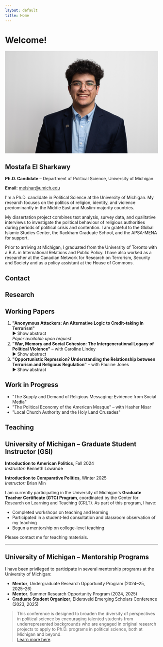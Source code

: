 ```yaml
---
layout: default
title: Home
---
```


# Welcome!

<!-- About Section -->
<section id="about">
<div class="about-container">
  <div class="about-left">
    <img src="assets/headshot.png" alt="Headshot of Mostafa El Sharkawy">
  </div>
  <div class="about-right">
    <h1>Mostafa El Sharkawy</h1>
    <p><strong>Ph.D. Candidate</strong> – Department of Political Science, University of Michigan</p>
    <p><strong>Email:</strong> <a href="mailto:melshar@umich.edu">melshar@umich.edu</a></p>
    <p>I'm a Ph.D. candidate in Political Science at the University of Michigan. My research focuses on the politics of religion, identity, and violence predominantly in the Middle East and Muslim-majority countries.</p>
    <p>My dissertation project combines text analysis, survey data, and qualitative interviews to investigate the political behaviour of religious authorities during periods of political crisis and contention. I am grateful to the Global Islamic Studies Center, the Rackham Graduate School, and the APSA-MENA for support.</p>
    <p>Prior to arriving at Michigan, I graduated from the University of Toronto with a B.A. in International Relations and Public Policy. I have also worked as a researcher at the Canadian Network for Research on Terrorism, Security and Society and as a policy assistant at the House of Commons.</p>
  </div>
</div>
</section>

<!-- Contact Section -->
<section id="contact">
<h2>Contact</h2>
<!-- Add your contact content here -->
</section>

<!-- Research Section -->
<section id="research">
<h2>Research</h2>
  
## Working Papers

<ol>
  <li>
    <strong>"Anonymous Attackers: An Alternative Logic to Credit-taking in Terrorism"</strong><br>
    <div class="show-abstract" onclick="toggleAbstract('abstract1')">▶ Show abstract</div>
    <div id="abstract1" class="abstract" style="display:none;">
      Acts of terrorism left unclaimed have puzzled scholars in the study of terrorism and counterterrorism policymakers alike. The very idea to commit an act of terrorism, but not take credit for it runs contrary to the conventional wisdom of credit-taking and political communication in terrorism. Extant literature has understood terrorist groups as unitary actors, failing to account for inter-group variation and individual preferences. As a consequence, unclaimed terrorism, or attacks left unclaimed, present a dilemma to the rational model where acts of terrorism are understood to be a form of costly signaling. If such a costly form of 'signaling' is authorized by a group, how do so many attacks go unclaimed? This paper explores an alternative theoretical approach to answer the question, what explains the incidence of unclaimed or "anonymous" terrorism? I present an argument about the role of low-level members of terrorist organizations as central agents in the prevalence of attacks that are registered as unclaimed. Utilizing data from the Global Terrorism Database and the Minorities at Risk Organizational Behaviour dataset, I show that countries with less cohesive or weakly organized groups, on average, see a higher rate of unclaimed terrorism.
    </div>
    <div class="paper-links">
      <em>Paper available upon request</em>
    </div>
  </li>

  <li>
    <strong>"War, Memory and Social Cohesion: The Intergenerational Legacy of Political Violence"</strong> – with Caroline Lindey<br>
    <div class="show-abstract" onclick="toggleAbstract('abstract2')">▶ Show abstract</div>
    <div id="abstract2" class="abstract" style="display:none;">
      How does political violence shape local attitudes towards social cohesion? Establishing peace in post-conflict settings is often tied to efforts towards reconciliation and justice for the victims and their families. In this paper, we study the long-term political consequences of the Bosnian war and genocide on attitudes towards ethnic harmony and trust among Bosnians today. Using biographical data on individuals killed between 1992 and 1995 in Bosnia, we find that while violence reduces inter-ethnic trust and harmony attitudes, the effect of exposure to violence differs by generational cohorts, which we attribute to older generations’ exposure to other violence, namely World War II. We further document evidence of differences in generational attitudes through qualitative interviews with Bosnians of different ages. Our study contributes to the growing literature on the legacy of political violence and the study of intergenerational reconciliation and memory transmission in Bosnia and Herzegovina.
    </div>
  </li>

  <li>
    <strong>"Opportunistic Repression? Understanding the Relationship between Terrorism and Religious Regulation"</strong> – with Pauline Jones<br>
    <div class="show-abstract" onclick="toggleAbstract('abstract3')">▶ Show abstract</div>
    <div id="abstract3" class="abstract" style="display:none;">
      What is the relationship between terrorism and religious repression? Some argue that terrorism is a response to state repression in general and to religious repression in particular when it comes to religiously motivated terrorism such as Islamist terrorism. Others contend that state repression is a rational strategy for mitigating the threat of terrorism and relatedly, that religious repression is used to combat the threat of Islamist terrorism. Focusing on the motivations of state leaders in Muslim majority countries (MMCs), we ask whether the threat of terrorism is a smoke screen to justify increasing religious repression or a rational response to a real or perceived security threat. We employ multiple empirical tests utilizing new data on religious regulation from three newly independent MMCs that have experienced both exposure to terrorism and increasing levels of religious repression since 1991 – Kyrgyzstan, Tajikistan, and Uzbekistan. We argue that the relationship between terrorism and religious repression is dynamic. State leaders may initially impose religious restrictions to combat a real or perceived threat of terrorism, but they continue to increase religious regulation to bolster their regime. These findings contribute to our understanding of the repression-dissent nexus, lifecycle of religious regulations and alternative pathways to autocratic state building.
    </div>
  </li>
</ol>

## Work in Progress

- "The Supply and Demand of Religious Messaging: Evidence from Social Media"
- "The Political Economy of the American Mosque" – with Hasher Nisar
- "Local Church Authority and the Holy Land Crusades"

<script>
function toggleAbstract(id) {
  const abstract = document.getElementById(id);
  const toggleText = abstract.previousElementSibling;
  const isVisible = abstract.style.display === "block";
  abstract.style.display = isVisible ? "none" : "block";
  toggleText.textContent = (isVisible ? "▶ Show abstract" : "▼ Hide abstract");
}
</script>

</section>

<!-- Teaching Section -->
<section id="teaching">
<h2>Teaching</h2>

## University of Michigan – Graduate Student Instructor (GSI)

**Introduction to American Politics**, Fall 2024  
*Instructor:* Kenneth Lowande  

**Introduction to Comparative Politics**, Winter 2025  
*Instructor:* Brian Min  

I am currently participating in the University of Michigan's **Graduate Teacher Certificate (GTC) Program**, coordinated by the Center for Research on Learning and Teaching (CRLT). As part of this program, I have:  

- Completed workshops on teaching and learning  
- Participated in a student-led consultation and classroom observation of my teaching  
- Begun a mentorship on college-level teaching  

Please contact me for teaching materials.

---

## University of Michigan – Mentorship Programs

I have been privileged to participate in several mentorship programs at the University of Michigan:  

- **Mentor**, Undergraduate Research Opportunity Program (2024–25, 2025–26)  
- **Mentor**, Summer Research Opportunity Program (2024, 2025)  
- **Graduate Student Organizer**, Eldersveld Emerging Scholars Conference (2023, 2025)  

> This conference is designed to broaden the diversity of perspectives in political science by encouraging talented students from underrepresented backgrounds who are engaged in original research projects to apply to Ph.D. programs in political science, both at Michigan and beyond.  
> [Learn more here](https://www.lsa.umich.edu/polisci/).


</section>


